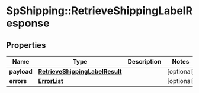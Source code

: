# SpShipping::RetrieveShippingLabelResponse

## Properties
Name | Type | Description | Notes
------------ | ------------- | ------------- | -------------
**payload** | [**RetrieveShippingLabelResult**](RetrieveShippingLabelResult.md) |  | [optional] 
**errors** | [**ErrorList**](ErrorList.md) |  | [optional] 

